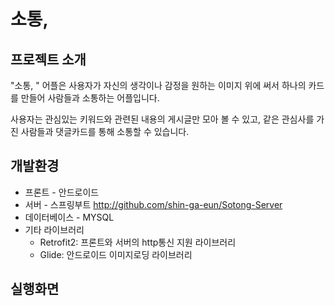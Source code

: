 # 소통,

## 프로젝트 소개

 "소통, " 어플은 사용자가 자신의 생각이나 감정을 원하는 이미지 위에 써서 하나의 카드를 만들어 사람들과 소통하는 어플입니다.
 
 사용자는 관심있는 키워드와 관련된 내용의 게시글만 모아 볼 수 있고, 같은 관심사를 가진 사람들과 댓글카드를 통해 소통할 수 있습니다.
 

## 개발환경

* 프론트 - 안드로이드
* 서버 - 스프링부트 http://github.com/shin-ga-eun/Sotong-Server
* 데이터베이스 -  MYSQL
* 기타 라이브러리
  - Retrofit2: 프론트와 서버의 http통신 지원 라이브러리
  - Glide: 안드로이드 이미지로딩 라이브러리


 ## 실행화면
 
 
